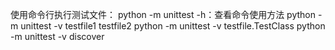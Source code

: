 使用命令行执行测试文件：
	python -m unittest -h：查看命令使用方法
	python -m unittest -v testfile1 testfile2
	python -m unittest -v testfile.TestClass
	python -m unittest -v discover
